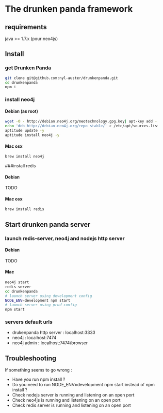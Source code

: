 # The drunken panda framework

## requirements

java >= 1.7.x (pour neo4js)

## Install

### get Drunken Panda
```sh
git clone git@github.com:nyl-auster/drunkenpanda.git
cd drunkenpanda
npm i
```

### install neo4j 

#### Debian (as root)
```sh
wget -O - http://debian.neo4j.org/neotechnology.gpg.key| apt-key add -
echo 'deb http://debian.neo4j.org/repo stable/' > /etc/apt/sources.list.d/neo4j.list
aptitude update -y
aptitude install neo4j -y
```

#### Mac osx
```sh
brew install neo4j
```

###install redis

#### Debian

TODO

#### Mac osx

```sh
brew install redis
```
## Start drunken panda server

### launch redis-server, neo4j and nodejs http server

#### Debian

TODO

#### Mac
```sh
neo4j start
redis-server
cd drunkenpanda
# launch server using development config
NODE_ENV=development npm start
# launch server using prod config
npm start
```

### servers default urls

* drukenpanda http server : localhost:3333
* neo4j : localhost:7474
* neo4j admin : localhost:7474/browser

## Troubleshooting 

If something seems to go wrong :
* Have you run npm install ?
* Do you need to run NODE_ENV=development npm start instead of npm install ? 
* Check nodejs server is running and listening on an open port
* Check neo4js is running and listening on an open port
* Check redis server is running and listening on an open port


